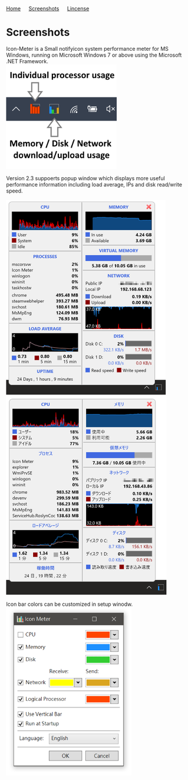 [Home](readme.md) &emsp; [Screenshots](screenshots.md) &emsp; [Lincense](licensepage.md)

# Screenshots
Icon-Meter is a Small notifyicon system performance meter for MS Windows,
running on Microsoft Windows 7 or above using the Microsoft .NET Framework.
<br>
<img src="capture.png" width="300"/>

Version 2.3 suppoerts popup window which displays more useful performance information including load average, IPs and disk read/write speed.
<br> <br>
<img src="capture2.png" width="433"/><img src="capture4.png" width="435"/>

Icon bar colors can be customized in setup winodw.
<br>
<img src="capture3.png" width="340"/>
